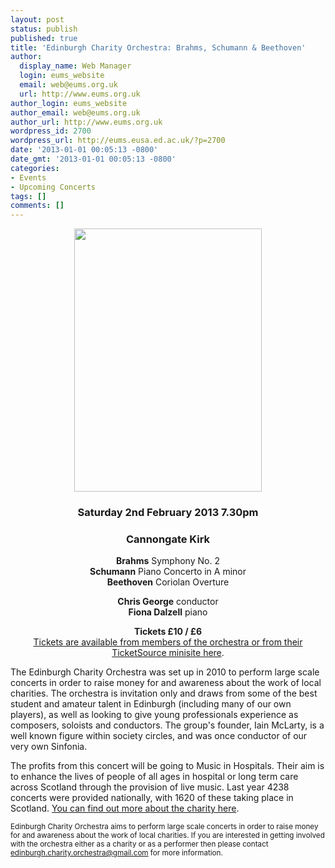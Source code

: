```yaml
---
layout: post
status: publish
published: true
title: 'Edinburgh Charity Orchestra: Brahms, Schumann & Beethoven'
author:
  display_name: Web Manager
  login: eums_website
  email: web@eums.org.uk
  url: http://www.eums.org.uk
author_login: eums_website
author_email: web@eums.org.uk
author_url: http://www.eums.org.uk
wordpress_id: 2700
wordpress_url: http://eums.eusa.ed.ac.uk/?p=2700
date: '2013-01-01 00:05:13 -0800'
date_gmt: '2013-01-01 00:05:13 -0800'
categories:
- Events
- Upcoming Concerts
tags: []
comments: []
---
```

<p style="text-align: center;"><a title="buy tickets online" href="http://www.ticketsource.co.uk/edinburghcharityorchestra/"> <img alt="" src="http://eums.eusa.ed.ac.uk/wp-content/uploads/images/w620/posters/edcharityorch_poster02.jpg" width="300" height="421" /></a></p></p>
<h3 style="text-align: center;">Saturday 2nd February 2013 7.30pm</h3></p>
<h3 style="text-align: center;">Cannongate Kirk</h3></p>
<p style="text-align: center;"><strong>Brahms</strong> Symphony No. 2<br />
<strong>Schumann</strong> Piano Concerto in A minor<br />
<strong>Beethoven</strong> Coriolan Overture</p></p>
<p style="text-align: center;"><strong>Chris George</strong> conductor<br />
<strong>Fiona Dalzell</strong> piano</p></p>
<p style="text-align: center;"><strong>Tickets &pound;10 / &pound;6<br />
</strong><a href="http://www.ticketsource.co.uk/edinburghcharityorchestra/">Tickets are available from members of the orchestra or from their TicketSource minisite here</a>.</p></p>
<p>The Edinburgh Charity Orchestra was set up in 2010 to perform large scale concerts in order to raise money for and awareness about the work of local charities. The orchestra is invitation only and draws from some of the best student and amateur talent in Edinburgh (including many of our own players), as well as looking to give young professionals experience as composers, soloists and conductors. The group's founder, Iain McLarty, is a well known figure within society circles, and was once conductor of our very own Sinfonia.</p></p>
<p>The profits from this concert will be going to Music in Hospitals. Their aim is to enhance the lives of people of all ages in hospital or long term care across Scotland through the provision of live music. Last year 4238 concerts were provided nationally, with 1620 of these taking place in Scotland. <a href="http://www.musicinhospitalsscotland.org.uk/">You can find out more about the charity here</a>.</p></p>
<p><small>Edinburgh Charity Orchestra aims to perform large scale concerts in order to raise money for and awareness about the work of local charities. If you are interested in getting involved with the orchestra either as a charity or as a performer then please contact <a href="mailto:edinburgh.charity.orchestra@gmail.com">edinburgh.charity.orchestra@gmail.com</a> for more information.</small></p></p>
